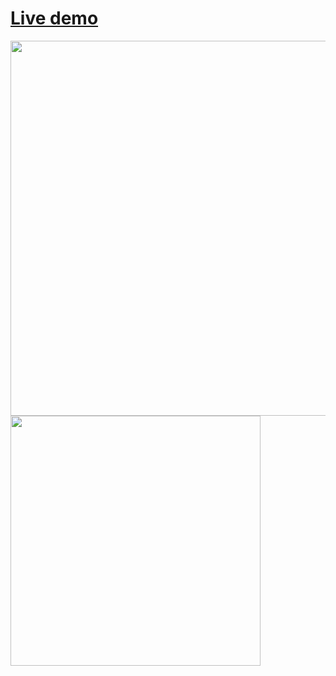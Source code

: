 # [Live demo](https://tailwind-codeninja-mat2ja.vercel.app)

<img src="https://user-images.githubusercontent.com/46557266/110217037-40b7d500-7eb2-11eb-847d-afbef8ff7074.png" width="600" style="display:inline-block"></img>
<img src="https://user-images.githubusercontent.com/46557266/110217043-47dee300-7eb2-11eb-962b-32b5717728e1.png" height="400" style="display:inline-block"></img>
